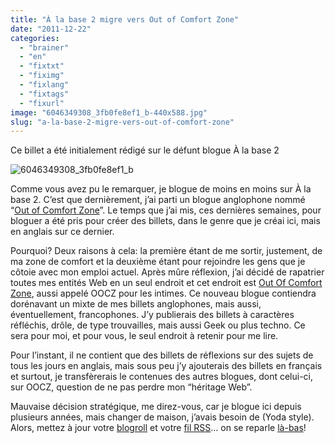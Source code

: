 ```yaml
---
title: "À la base 2 migre vers Out of Comfort Zone"
date: "2011-12-22"
categories: 
  - "brainer"
  - "en"
  - "fixtxt"
  - "fiximg"
  - "fixlang"
  - "fixtags"
  - "fixurl"
image: "6046349308_3fb0fe8ef1_b-440x588.jpg"
slug: "a-la-base-2-migre-vers-out-of-comfort-zone"
---
```


Ce billet a été initialement rédigé sur le défunt blogue À la base 2

![](images/6046349308_3fb0fe8ef1_b-440x588.jpg "6046349308_3fb0fe8ef1_b")

Comme vous avez pu le remarquer, je blogue de moins en moins sur À la base 2. C’est que dernièrement, j’ai parti un blogue anglophone nommé “[Out of Comfort Zone](http://fred.dev)”. Le temps que j’ai mis, ces dernières semaines, pour bloguer a été pris pour créer des billets, dans le genre que je créai ici, mais en anglais sur ce dernier.

Pourquoi? Deux raisons à cela: la première étant de me sortir, justement, de ma zone de comfort et la deuxième étant pour rejoindre les gens que je côtoie avec mon emploi actuel. Après mûre réflexion, j’ai décidé de rapatrier toutes mes entités Web en un seul endroit et cet endroit est [Out Of Comfort Zone](http://fred.dev), aussi appelé OOCZ pour les intimes. Ce nouveau blogue contiendra dorénavant un mixte de mes billets anglophones, mais aussi, éventuellement, francophones. J’y publierais des billets à caractères réfléchis, drôle, de type trouvailles, mais aussi Geek ou plus techno. Ce sera pour moi, et pour vous, le seul endroit à retenir pour me lire.

Pour l’instant, il ne contient que des billets de réflexions sur des sujets de tous les jours en anglais, mais sous peu j’y ajouterais des billets en français et surtout, je transfèrerais le contenues des autres blogues, dont celui-ci, sur OOCZ, question de ne pas perdre mon “héritage Web”.

Mauvaise décision stratégique, me direz-vous, car je blogue ici depuis plusieurs années, mais changer de maison, j’avais besoin de (Yoda style). Alors, mettez à jour votre [blogroll](http://fred.dev) et votre [fil RSS](https://feeds.feedburner.com/outofcomfortzonenet)… on se reparle [là-bas](http://fred.dev)!
